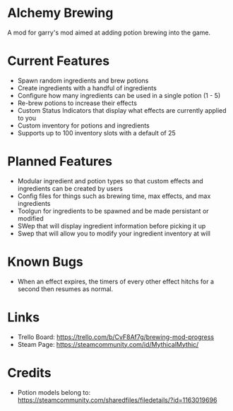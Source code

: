 # Alchemy Brewing
A mod for garry's mod aimed at adding potion brewing into the game.

# Current Features
- Spawn random ingredients and brew potions
- Create ingredients with a handful of ingredients
- Configure how many ingredients can be used in a single potion (1 - 5)
- Re-brew potions to increase their effects
- Custom Status Indicators that display what effects are currently applied to you
- Custom inventory for potions and ingredients
- Supports up to 100 inventory slots with a default of 25

# Planned Features
- Modular ingredient and potion types so that custom effects and ingredients can be created by users
- Config files for things such as brewing time, max effects, and max ingredients
- Toolgun for ingredients to be spawned and be made persistant or modified
- SWep that will display ingredient information before picking it up
- Swep that will allow you to modify your ingredient inventory at will

# Known Bugs
- When an effect expires, the timers of every other effect hitchs for a second then resumes as normal.

# Links
- Trello Board: https://trello.com/b/CvF8Af7g/brewing-mod-progress
- Steam Page: https://steamcommunity.com/id/MythicalMythic/

# Credits
- Potion models belong to: https://steamcommunity.com/sharedfiles/filedetails/?id=1163019696
